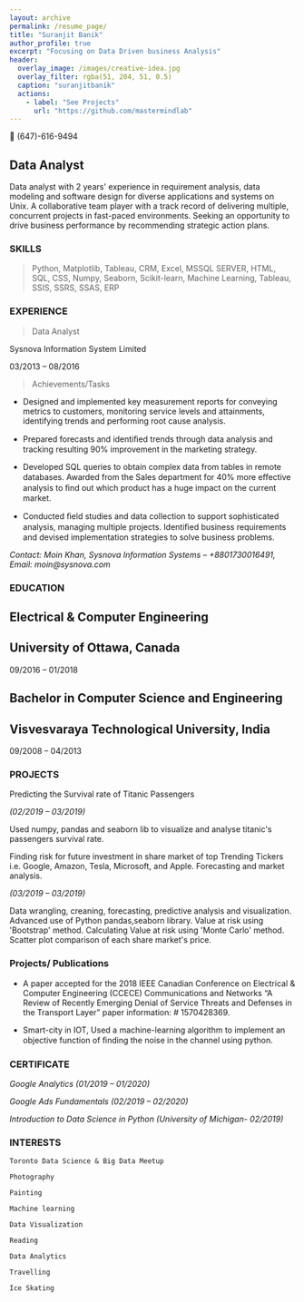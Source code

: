 ```yaml
---
layout: archive
permalink: /resume_page/
title: "Suranjit Banik"
author_profile: true
excerpt: "Focusing on Data Driven business Analysis"
header:
  overlay_image: /images/creative-idea.jpg
  overlay_filter: rgba(51, 204, 51, 0.5)
  caption: "suranjitbanik"
  actions:
    - label: "See Projects"
      url: "https://github.com/mastermindlab"
---
```




:iphone: (647)-616-9494

## Data Analyst

Data analyst with 2 years' experience in requirement analysis, data
modeling and software design for diverse applications and systems
on Unix. A collaborative team player with a track record of
delivering multiple, concurrent projects in fast-paced environments.
Seeking an opportunity to drive business performance by
recommending strategic action plans.

### SKILLS

>Python, Matplotlib, Tableau, CRM, Excel, MSSQL SERVER, HTML, SQL, CSS, Numpy,
Seaborn, Scikit-learn, Machine Learning, Tableau, SSIS, SSRS, SSAS, ERP


### EXPERIENCE

>Data Analyst

Sysnova Information System Limited

03/2013 – 08/2016

>Achievements/Tasks

* Designed and implemented key measurement reports
for conveying metrics to customers, monitoring service
levels and attainments, identifying trends and
performing root cause analysis.

* Prepared forecasts and identiﬁed trends through data
analysis and tracking resulting 90% improvement in the
marketing strategy.

* Developed SQL queries to obtain complex data from
tables in remote databases.
Awarded from the Sales department for 40% more
eﬀective analysis to ﬁnd out which product has a huge
impact on the current market.

* Conducted ﬁeld studies and data collection to support
sophisticated analysis, managing multiple projects.
Identiﬁed business requirements and devised
implementation strategies to solve business problems.

_Contact: Moin Khan, Sysnova Information Systems –
+8801730016491, Email: moin@sysnova.com_

### EDUCATION

## Electrical & Computer Engineering

## University of Ottawa, Canada

09/2016 – 01/2018

## Bachelor in Computer Science and Engineering

## Visvesvaraya Technological University, India

09/2008 – 04/2013

### PROJECTS
Predicting the Survival rate of Titanic Passengers

_(02/2019 – 03/2019)_

Used numpy, pandas and seaborn lib to visualize and analyse
titanic's passengers survival rate.

Finding risk for future investment in share market of
top Trending Tickers i.e. Google, Amazon, Tesla,
Microsoft, and Apple. Forecasting and market analysis.

_(03/2019 – 03/2019)_

Data wrangling, creaning, forecasting, predictive analysis and
visualization.
Advanced use of Python pandas,seaborn library. Value at risk using
'Bootstrap' method.
Calculating Value at risk using 'Monte Carlo' method.
Scatter plot comparison of each share market's price.

### Projects/ Publications

* A paper accepted for the 2018 IEEE Canadian Conference
on Electrical & Computer Engineering (CCECE) Communications and Networks “A Review of Recently
Emerging Denial of Service Threats and Defenses in the
Transport Layer” paper information: # 1570428369.

* Smart-city in IOT, Used a machine-learning algorithm to
implement an objective function of ﬁnding the noise in
the channel using python.

### CERTIFICATE
_Google Analytics (01/2019 – 01/2020)_

_Google Ads Fundamentals (02/2019 – 02/2020)_

_Introduction to Data Science in Python (University of Michigan- 02/2019)_

### INTERESTS
`Toronto Data Science & Big Data Meetup`

`Photography`

`Painting`

`Machine learning`

`Data Visualization`

`Reading`

`Data Analytics`

`Travelling`

`Ice Skating`


